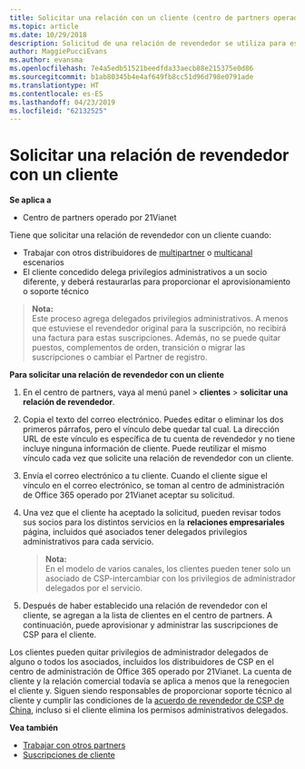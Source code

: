 ```yaml
---
title: Solicitar una relación con un cliente (centro de partners operado por 21Vianet)
ms.topic: article
ms.date: 10/29/2018
description: Solicitud de una relación de revendedor se utiliza para escenarios de multicanal y multipartner. También es útil si un cliente quita tus privilegios de administrador delegado y necesitas restaurarlos para proporcionar aprovisionamiento o soporte técnico.
author: MaggiePucciEvans
ms.author: evansma
ms.openlocfilehash: 7e4a5edb51521beedfda33aecb88e215375e0d86
ms.sourcegitcommit: b1ab80345b4e4af649fb8cc51d96d798e0791ade
ms.translationtype: HT
ms.contentlocale: es-ES
ms.lasthandoff: 04/23/2019
ms.locfileid: "62132525"
---
```

# <a name="request-a-reseller-relationship-with-a-customer"></a>Solicitar una relación de revendedor con un cliente

**Se aplica a**

-   Centro de partners operado por 21Vianet

Tiene que solicitar una relación de revendedor con un cliente cuando:

-   Trabajar con otros distribuidores de [multipartner](multipartner.md) o [multicanal](multichannel.md) escenarios
-   El cliente concedido delega privilegios administrativos a un socio diferente, y deberá restaurarlas para proporcionar el aprovisionamiento o soporte técnico

>**Nota:**<br> Este proceso agrega delegados privilegios administrativos. A menos que estuviese el revendedor original para la suscripción, no recibirá una factura para estas suscripciones. Además, no se puede quitar puestos, complementos de orden, transición o migrar las suscripciones o cambiar el Partner de registro.

<a href="" id="requestarelationship"></a>
**Para solicitar una relación de revendedor con un cliente**

1.  En el centro de partners, vaya al menú panel &gt; **clientes** &gt; **solicitar una relación de revendedor**.
2.  Copia el texto del correo electrónico. Puedes editar o eliminar los dos primeros párrafos, pero el vínculo debe quedar tal cual. La dirección URL de este vínculo es específica de tu cuenta de revendedor y no tiene incluye ninguna información de cliente. Puede reutilizar el mismo vínculo cada vez que solicite una relación de revendedor con un cliente.
3.  Envía el correo electrónico a tu cliente. Cuando el cliente sigue el vínculo en el correo electrónico, se toman al centro de administración de Office 365 operado por 21Vianet aceptar su solicitud.
4.  Una vez que el cliente ha aceptado la solicitud, pueden revisar todos sus socios para los distintos servicios en la **relaciones empresariales** página, incluidos qué asociados tener delegados privilegios administrativos para cada servicio.

    >**Nota:**<br> En el modelo de varios canales, los clientes pueden tener solo un asociado de CSP-intercambiar con los privilegios de administrador delegados por el servicio. 
    
5.  Después de haber establecido una relación de revendedor con el cliente, se agregan a la lista de clientes en el centro de partners. A continuación, puede aprovisionar y administrar las suscripciones de CSP para el cliente.

Los clientes pueden quitar privilegios de administrador delegados de alguno o todos los asociados, incluidos los distribuidores de CSP en el centro de administración de Office 365 operado por 21Vianet. La cuenta de cliente y la relación comercial todavía se aplica a menos que la renegocien el cliente y. Siguen siendo responsables de proporcionar soporte técnico al cliente y cumplir las condiciones de la [acuerdo de revendedor de CSP de China](https://www.21vbluecloud.com/office365/ResellerAgr/), incluso si el cliente elimina los permisos administrativos delegados. 

**Vea también**

-   [Trabajar con otros partners](work-with-other-partners.md)
-   [Suscripciones de cliente](customer-subscriptions.md)

 

 




